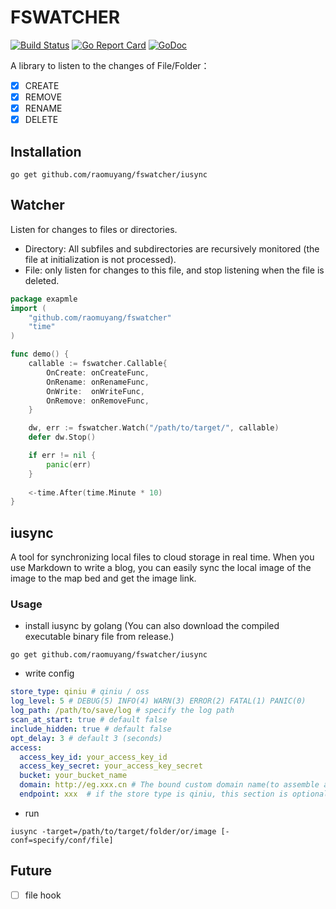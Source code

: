# FSWATCHER

[![Build Status](https://travis-ci.org/raomuyang/fswatcher.svg?branch=master)](https://travis-ci.org/raomuyang/fswatcher) 
[![Go Report Card](https://goreportcard.com/badge/github.com/raomuyang/fswatcher)](https://goreportcard.com/report/github.com/raomuyang/fswatcher)
[![GoDoc](https://godoc.org/github.com/raomuyang/fswatcher?status.svg)](https://godoc.org/github.com/raomuyang/fswatcher)

A library to listen to the changes of File/Folder：

* [x] CREATE
* [x] REMOVE
* [x] RENAME
* [x] DELETE

## Installation

```shell
go get github.com/raomuyang/fswatcher/iusync
```

## Watcher

Listen for changes to files or directories.
* Directory: All subfiles and subdirectories are recursively monitored (the file at initialization is not processed).
* File: only listen for changes to this file, and stop listening when the file is deleted.

```go
package exapmle
import (
	"github.com/raomuyang/fswatcher"
	"time"
)

func demo() {
	callable := fswatcher.Callable{
		OnCreate: onCreateFunc,
		OnRename: onRenameFunc,
		OnWrite:  onWriteFunc,
		OnRemove: onRemoveFunc,
	}

	dw, err := fswatcher.Watch("/path/to/target/", callable)
	defer dw.Stop()

	if err != nil {
		panic(err)
	}
	
	<-time.After(time.Minute * 10)
}
```

## iusync

A tool for synchronizing local files to cloud storage in real time. 
When you use Markdown to write a blog, you can easily sync the local image of the 
image to the map bed and get the image link.

### Usage

* install iusync by golang (You can also download the compiled executable binary file from release.)
```shell
go get github.com/raomuyang/fswatcher/iusync
```

* write config

```yaml
store_type: qiniu # qiniu / oss
log_level: 5 # DEBUG(5) INFO(4) WARN(3) ERROR(2) FATAL(1) PANIC(0)
log_path: /path/to/save/log # specify the log path
scan_at_start: true # default false
include_hidden: true # default false
opt_delay: 3 # default 3 (seconds)
access:
  access_key_id: your_access_key_id
  access_key_secret: your_access_key_secret
  bucket: your_bucket_name
  domain: http://eg.xxx.cn # The bound custom domain name(to assemble a visible url)
  endpoint: xxx  # if the store type is qiniu, this section is optional
```

* run

```shell
iusync -target=/path/to/target/folder/or/image [-conf=specify/conf/file]
```

## Future

* [ ] file hook
